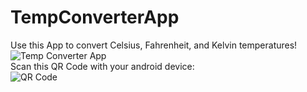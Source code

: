 # TempConverterApp
Use this App to convert Celsius, Fahrenheit, and Kelvin temperatures!  
![Temp Converter App](https://github.com/AlexRPADev/TempConverterApp/tree/main/assets/TempConverterApp.png?raw=true)  
Scan this QR Code with your android device:  
![QR Code](https://github.com/AlexRPADev/TempConverterApp/tree/main/assets/ExpoQR.png?raw=true)
